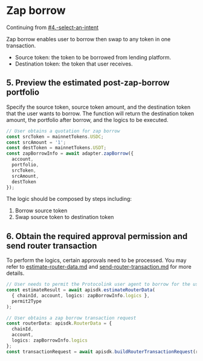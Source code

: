 # Zap borrow

Continuing from [#4.-select-an-intent](./#4.-select-an-intent "mention")

Zap borrow enables user to borrow then swap to any token in one transaction.

* Source token: the token to be borrowed from lending platform.
* Destination token: the token that user receives.

## 5. Preview the estimated post-zap-borrow portfolio

Specify the source token, source token amount, and the destination token that the user wants to borrow. The function will return the destination token amount, the portfolio after borrow, and the logics to be executed.

```typescript
// User obtains a quotation for zap borrow
const srcToken = mainnetTokens.USDC;
const srcAmount = '1';
const destToken = mainnetTokens.USDT;
const zapBorrowInfo = await adapter.zapBorrow({
  account,
  portfolio,
  srcToken,
  srcAmount,
  destToken
});
```

The logic should be composed by steps including:

1. Borrow source token
2. Swap source token to destination token

## 6. Obtain the required approval permission and send router transaction

To perform the logics, certain approvals need to be processed. You may refer to [estimate-router-data.md](../../protocolink-sdk/estimate-router-data.md "mention") and [send-router-transaction.md](../../protocolink-sdk/send-router-transaction.md "mention") for more details.

```typescript
// User needs to permit the Protocolink user agent to borrow for the user
const estimateResult = await apisdk.estimateRouterData(
  { chainId, account, logics: zapBorrowInfo.logics },
  permit2Type
);

// User obtains a zap borrow transaction request
const routerData: apisdk.RouterData = {
  chainId,
  account,
  logics: zapBorrowInfo.logics
};
const transactionRequest = await apisdk.buildRouterTransactionRequest(routerData);
```
